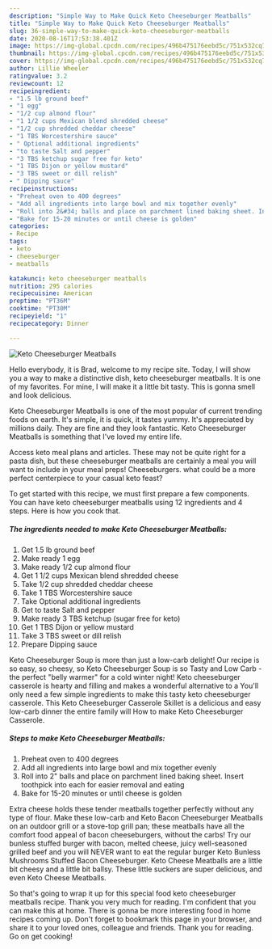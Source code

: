 ```yaml
---
description: "Simple Way to Make Quick Keto Cheeseburger Meatballs"
title: "Simple Way to Make Quick Keto Cheeseburger Meatballs"
slug: 36-simple-way-to-make-quick-keto-cheeseburger-meatballs
date: 2020-08-16T17:53:38.401Z
image: https://img-global.cpcdn.com/recipes/496b475176eebd5c/751x532cq70/keto-cheeseburger-meatballs-recipe-main-photo.jpg
thumbnail: https://img-global.cpcdn.com/recipes/496b475176eebd5c/751x532cq70/keto-cheeseburger-meatballs-recipe-main-photo.jpg
cover: https://img-global.cpcdn.com/recipes/496b475176eebd5c/751x532cq70/keto-cheeseburger-meatballs-recipe-main-photo.jpg
author: Lillie Wheeler
ratingvalue: 3.2
reviewcount: 12
recipeingredient:
- "1.5 lb ground beef"
- "1 egg"
- "1/2 cup almond flour"
- "1 1/2 cups Mexican blend shredded cheese"
- "1/2 cup shredded cheddar cheese"
- "1 TBS Worcestershire sauce"
- " Optional additional ingredients"
- "to taste Salt and pepper"
- "3 TBS ketchup sugar free for keto"
- "1 TBS Dijon or yellow mustard"
- "3 TBS sweet or dill relish"
- " Dipping sauce"
recipeinstructions:
- "Preheat oven to 400 degrees"
- "Add all ingredients into large bowl and mix together evenly"
- "Roll into 2&#34; balls and place on parchment lined baking sheet. Insert toothpick into each for easier removal and eating"
- "Bake for 15-20 minutes or until cheese is golden"
categories:
- Recipe
tags:
- keto
- cheeseburger
- meatballs

katakunci: keto cheeseburger meatballs 
nutrition: 295 calories
recipecuisine: American
preptime: "PT36M"
cooktime: "PT30M"
recipeyield: "1"
recipecategory: Dinner

---
```



![Keto Cheeseburger Meatballs](https://img-global.cpcdn.com/recipes/496b475176eebd5c/751x532cq70/keto-cheeseburger-meatballs-recipe-main-photo.jpg)

Hello everybody, it is Brad, welcome to my recipe site. Today, I will show you a way to make a distinctive dish, keto cheeseburger meatballs. It is one of my favorites. For mine, I will make it a little bit tasty. This is gonna smell and look delicious.

Keto Cheeseburger Meatballs is one of the most popular of current trending foods on earth. It's simple, it is quick, it tastes yummy. It's appreciated by millions daily. They are fine and they look fantastic. Keto Cheeseburger Meatballs is something that I've loved my entire life.

Access keto meal plans and articles. These may not be quite right for a pasta dish, but these cheeseburger meatballs are certainly a meal you will want to include in your meal preps! Cheeseburgers. what could be a more perfect centerpiece to your casual keto feast?


To get started with this recipe, we must first prepare a few components. You can have keto cheeseburger meatballs using 12 ingredients and 4 steps. Here is how you cook that.

<!--inarticleads1-->

##### The ingredients needed to make Keto Cheeseburger Meatballs:

1. Get 1.5 lb ground beef
1. Make ready 1 egg
1. Make ready 1/2 cup almond flour
1. Get 1 1/2 cups Mexican blend shredded cheese
1. Take 1/2 cup shredded cheddar cheese
1. Take 1 TBS Worcestershire sauce
1. Take  Optional additional ingredients
1. Get to taste Salt and pepper
1. Make ready 3 TBS ketchup (sugar free for keto)
1. Get 1 TBS Dijon or yellow mustard
1. Take 3 TBS sweet or dill relish
1. Prepare  Dipping sauce


Keto Cheeseburger Soup is more than just a low-carb delight! Our recipe is so easy, so cheesy, so Keto Cheeseburger Soup is so Tasty and Low Carb - the perfect &#34;belly warmer&#34; for a cold winter night! Keto cheeseburger casserole is hearty and filling and makes a wonderful alternative to a You&#39;ll only need a few simple ingredients to make this tasty keto cheeseburger casserole. This Keto Cheeseburger Casserole Skillet is a delicious and easy low-carb dinner the entire family will How to make Keto Cheeseburger Casserole. 

<!--inarticleads2-->

##### Steps to make Keto Cheeseburger Meatballs:

1. Preheat oven to 400 degrees
1. Add all ingredients into large bowl and mix together evenly
1. Roll into 2&#34; balls and place on parchment lined baking sheet. Insert toothpick into each for easier removal and eating
1. Bake for 15-20 minutes or until cheese is golden


Extra cheese holds these tender meatballs together perfectly without any type of flour. Make these low-carb and Keto Bacon Cheeseburger Meatballs on an outdoor grill or a stove-top grill pan; these meatballs have all the comfort food appeal of bacon cheeseburgers, without the carbs! Try our bunless stuffed burger with bacon, melted cheese, juicy well-seasoned grilled beef and you will NEVER want to eat the regular burger Keto Bunless Mushrooms Stuffed Bacon Cheeseburger. Keto Cheese Meatballs are a little bit cheesy and a little bit ballsy. These little suckers are super delicious, and even Keto Cheese Meatballs. 

So that's going to wrap it up for this special food keto cheeseburger meatballs recipe. Thank you very much for reading. I'm confident that you can make this at home. There is gonna be more interesting food in home recipes coming up. Don't forget to bookmark this page in your browser, and share it to your loved ones, colleague and friends. Thank you for reading. Go on get cooking!

